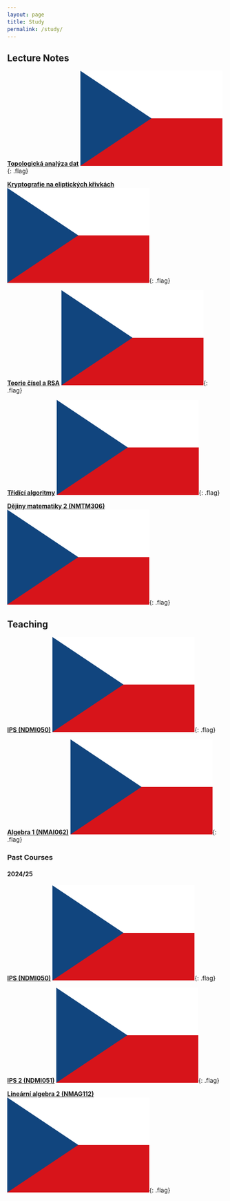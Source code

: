 ```yaml
---
layout: page
title: Study
permalink: /study/
---
```


## Lecture Notes

**[Topologická analýza dat](/assets/files/TDA.pdf)** ![Flag](/assets/images/flag.webp){: .flag}

**[Kryptografie na eliptických křivkách](/assets/files/ECC.pdf)** ![Flag](/assets/images/flag.webp){: .flag}

**[Teorie čísel a RSA](/assets/files/RSA.pdf)** ![Flag](/assets/images/flag.webp){: .flag}

**[Třídící algoritmy](/assets/files/tridici-algoritmy.pdf)** ![Flag](/assets/images/flag.webp){: .flag}

**[Dějiny matematiky 2 (NMTM306)](/nmtm306/)** ![Flag](/assets/images/flag.webp){: .flag}

## Teaching

**[IPS (NDMI050)](https://mj.ucw.cz/vyuka/2526/ips/)** ![Flag](/assets/images/flag.webp){: .flag}

**[Algebra 1 (NMAI062)](/nmai062/)** ![Flag](/assets/images/flag.webp){: .flag}

### Past Courses

#### 2024/25

**[IPS (NDMI050)](https://mj.ucw.cz/vyuka/2425/ips/)** ![Flag](/assets/images/flag.webp){: .flag}

**[IPS 2 (NDMI051)](https://mj.ucw.cz/vyuka/2425/ips2/)** ![Flag](/assets/images/flag.webp){: .flag}

**[Lineární algebra 2 (NMAG112)](https://www2.karlin.mff.cuni.cz/~barto/LA2425leto.html)** ![Flag](/assets/images/flag.webp){: .flag}
